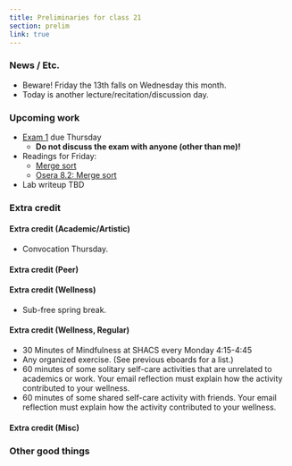 ```yaml
---
title: Preliminaries for class 21
section: prelim
link: true
---
```

### News / Etc.

* Beware!  Friday the 13th falls on Wednesday this month.
* Today is another lecture/recitation/discussion day.

### Upcoming work

* [Exam 1](../exams/exam01) due Thursday
    * **Do not discuss the exam with anyone (other than me)!**
* Readings for Friday: 
    * [Merge sort](../readings/mergesort)
    * [Osera 8.2: Merge sort](https://www.cs.grinnell.edu/~rebelsky/Courses/CSC207/osera/chap08.pdf)
* Lab writeup TBD

### Extra credit

#### Extra credit (Academic/Artistic)

* Convocation Thursday.

#### Extra credit (Peer)

#### Extra credit (Wellness)

* Sub-free spring break.

#### Extra credit (Wellness, Regular)

* 30 Minutes of Mindfulness at SHACS every Monday 4:15-4:45
* Any organized exercise.  (See previous eboards for a list.)
* 60 minutes of some solitary self-care activities that are unrelated to 
  academics or work.  Your email reflection must explain how
  the activity contributed to your wellness.
* 60 minutes of some shared self-care activity with friends.  Your email 
  reflection must explain how the activity contributed to your wellness.

#### Extra credit (Misc)

### Other good things

